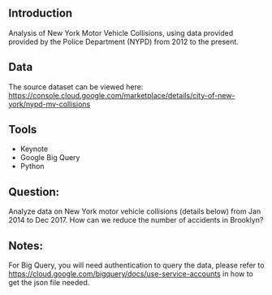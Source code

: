 ## Introduction 
Analysis of New York Motor Vehicle Collisions, using data provided provided by the Police Department (NYPD) from 2012 to the present.

## Data
The source dataset can be viewed here: https://console.cloud.google.com/marketplace/details/city-of-new-york/nypd-mv-collisions 

## Tools
* Keynote
* Google Big Query
* Python

## Question: 
Analyze data on New York motor vehicle collisions (details below) from Jan 2014 to Dec 2017. How can we reduce the number of accidents in Brooklyn?


## Notes:
For Big Query, you will need authentication to query the data, please refer to https://cloud.google.com/bigquery/docs/use-service-accounts in how to get the json file needed.

